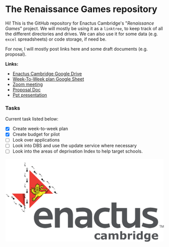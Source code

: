 # The Renaissance Games repository
Hi! This is the GitHub repository for Enactus Cambridge's "*Renaissance Games*" project. We will mostly be using it as a `linktree`, to keep track of all the different directories and drives. We can also use it for some data (e.g. `excel` spreadsheets) or code storage, if need be.

For now, I will mostly post links here and some draft documents (e.g. proposal).

**Links:**
* [Enactus Cambridge Google Drive](https://drive.google.com/drive/u/2/folders/0AIH0sHEzBK5fUk9PVA)
* [Week-To-Week plan Google Sheet](https://docs.google.com/spreadsheets/d/13SqEoJHWeSWTjnXNaI0Owhu8M24S-bqkdwMtGeHTPyw/edit?usp=sharing)
* [Zoom meeting](https://zoom.us/j/6841293849?pwd=OEVYTzliUEdXcUNSV3pabWo2RzRvQT09)
* [Proposal Doc](https://universityofcambridgecloud-my.sharepoint.com/:w:/g/personal/bt389_cam_ac_uk/EdNpDWx4JzpGnYK9F9B4I9EBSFyCbMvHn2sfy8LWuhNvhg?e=jbqcUp)
* [Ppt presentation](https://docs.google.com/presentation/d/1yPlBpUcFGE56FS4T43WcG7UMrb36RIFy/edit#slide=id.p2)

### Tasks
Current task listed below:
- [x] Create week-to-week plan
- [x] Create budget for pilot
- [ ] Look over applications
- [ ] Look into DBS and use the update service where necessary
- [ ] Look into the areas of deprivation Index to help target schools.

![logo](/Enactus_Cam_LogoText_Grey.png)
